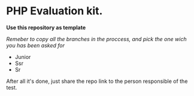 # PHP Evaluation kit.

**Use this repository as template**

*Remeber to copy all the branches in the proccess, and pick the one wich you has been asked for*

<ul>
    <li>Junior</li>
    <li>Ssr</li>
    <li>Sr</li>
</ul>

After all it's done, just share the repo link to the person responsible of the test.
